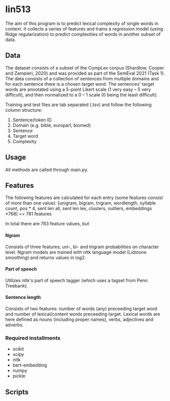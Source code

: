 # lin513

The aim of this program is to predict lexical complexity of single words in context. It collects a series of features and trains a regression model (using Ridge regularization) to predict complexities of words in another subset of data.

## Data
The dataset consists of a subset of the CompLex corpus (Shardlow, Cooper and Zampieri, 2020) and was provided as part of the SemEval 2021 (Task 1). The data consists of a collection of sentences from multiple domains and for each sentence there is a chosen target word. The sentences' target words are annotated using a 5-point Likert scale (1 very easy – 5 very difficult), and then normalized to a 0 – 1 scale (0 being the least difficult). 

Training and test files are tab separated (.tsv) and follow the following column structure:
1. Sentence/token ID
2. Domain (e.g. bible, europarl, biomed)
3. Sentence
4. Target word
5. Complexity

## Usage

All methods are called through main.py. 

## Features

The following features are calculated for each entry (some features consist of more than one value):
\[unigram, bigram, trigram, wordlength, syllable count, pos * 4, sent len all, sent len lex, clusters, outliers, embeddings *768] == 781 features

In total there are 783 feature values, but 

#### Ngram

Consists of three features; uni-, bi- and trigram probabilities on character level. Ngram models are trained with nltk language model (Lidstone smoothing) and returns values in log2.

#### Part of speech
Utilizes nltk's part of speech tagger (which uses a tagset from Penn Treebank). 

#### Sentence length
Consists of two features: number of words (any) preceeding target word and number of lexical/content words preceeding target. Lexical words are here defined as nouns (including proper names), verbs, adjectives and adverbs.

### Required installments

- scikit 
- scipy 
- nltk 
- bert-embedding 
- numpy
- pickle



## Scripts

